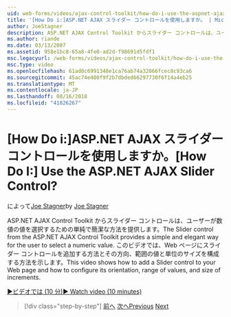 ```yaml
---
uid: web-forms/videos/ajax-control-toolkit/how-do-i-use-the-aspnet-ajax-slider-control
title: '[How Do i:]ASP.NET AJAX スライダー コントロールを使用しますか。 | Microsoft Docs'
author: JoeStagner
description: ASP.NET AJAX Control Toolkit からスライダー コントロールは、ユーザーが数値の値を選択するための単純で簡潔な方法を提供します。 このビデオでは ad 方法.
ms.author: riande
ms.date: 03/13/2007
ms.assetid: 958e1bc8-65a8-4fe0-ad2d-f98691d5fdf1
msc.legacyurl: /web-forms/videos/ajax-control-toolkit/how-do-i-use-the-aspnet-ajax-slider-control
msc.type: video
ms.openlocfilehash: 61ad0c6991348e1ca76ab74a32066fcec8c93ca6
ms.sourcegitcommit: 45ac74e400f9f2b7dbded66297730f6f14a4eb25
ms.translationtype: MT
ms.contentlocale: ja-JP
ms.lasthandoff: 08/16/2018
ms.locfileid: "41826267"
---
```

<a name="how-do-i-use-the-aspnet-ajax-slider-control"></a><span data-ttu-id="5530a-105">[How Do i:]ASP.NET AJAX スライダー コントロールを使用しますか。</span><span class="sxs-lookup"><span data-stu-id="5530a-105">[How Do I:] Use the ASP.NET AJAX Slider Control?</span></span>
====================
<span data-ttu-id="5530a-106">によって[Joe Stagner](https://github.com/JoeStagner)</span><span class="sxs-lookup"><span data-stu-id="5530a-106">by [Joe Stagner](https://github.com/JoeStagner)</span></span>

<span data-ttu-id="5530a-107">ASP.NET AJAX Control Toolkit からスライダー コントロールは、ユーザーが数値の値を選択するための単純で簡潔な方法を提供します。</span><span class="sxs-lookup"><span data-stu-id="5530a-107">The Slider control from the ASP.NET AJAX Control Toolkit provides a simple and elegant way for the user to select a numeric value.</span></span> <span data-ttu-id="5530a-108">このビデオでは、Web ページにスライダー コントロールを追加する方法とその方向、範囲の値と単位のサイズを構成する方法を示します。</span><span class="sxs-lookup"><span data-stu-id="5530a-108">This video shows how to add a Slider control to your Web page and how to configure its orientation, range of values, and size of increments.</span></span>

[<span data-ttu-id="5530a-109">&#9654;ビデオでは (10 分)</span><span class="sxs-lookup"><span data-stu-id="5530a-109">&#9654; Watch video (10 minutes)</span></span>](https://channel9.msdn.com/Blogs/ASP-NET-Site-Videos/how-do-i-use-the-aspnet-ajax-slider-control)

> [!div class="step-by-step"]
> <span data-ttu-id="5530a-110">[前へ](how-do-i-use-the-aspnet-ajax-confirmbutton-extender.md)
> [次へ](how-do-i-use-the-aspnet-ajax-autocomplete-control.md)</span><span class="sxs-lookup"><span data-stu-id="5530a-110">[Previous](how-do-i-use-the-aspnet-ajax-confirmbutton-extender.md)
[Next](how-do-i-use-the-aspnet-ajax-autocomplete-control.md)</span></span>
